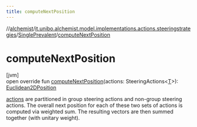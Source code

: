 ```yaml
---
title: computeNextPosition
---
```

//[alchemist](../../../index.html)/[it.unibo.alchemist.model.implementations.actions.steeringstrategies](../index.html)/[SinglePrevalent](index.html)/[computeNextPosition](compute-next-position.html)



# computeNextPosition



[jvm]\
open override fun [computeNextPosition](compute-next-position.html)(actions: SteeringActions<[T](index.html)>): [Euclidean2DPosition](../../it.unibo.alchemist.model.implementations.positions/-euclidean2-d-position/index.html)



[actions](compute-next-position.html) are partitioned in group steering actions and non-group steering actions. The overall next position for each of these two sets of actions is computed via weighted sum. The resulting vectors are then summed together (with unitary weight).




